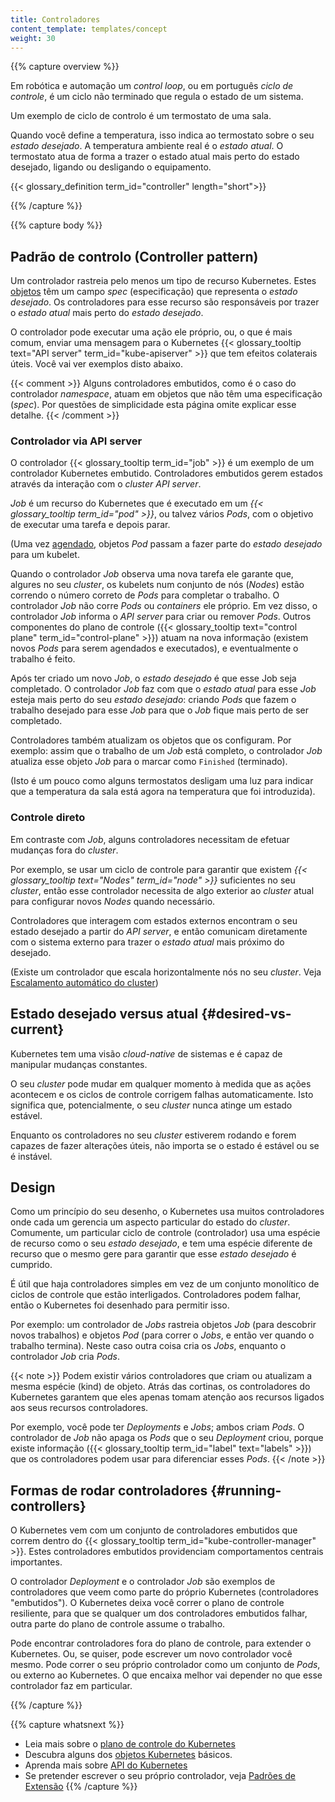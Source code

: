 ```yaml
---
title: Controladores
content_template: templates/concept
weight: 30
---
```


{{% capture overview %}}

Em robótica e automação um _control loop_, ou em português _ciclo de controle_, é
um ciclo não terminado que regula o estado de um sistema.

Um exemplo de ciclo de controlo é um termostato de uma sala.

Quando você define a temperatura, isso indica ao termostato
sobre o seu *estado desejado*. A temperatura ambiente real é o
*estado atual*. O termostato atua de forma a trazer o estado atual
mais perto do estado desejado, ligando ou desligando o equipamento.

{{< glossary_definition term_id="controller" length="short">}}

{{% /capture %}}


{{% capture body %}}

## Padrão de controlo (Controller pattern)

Um controlador rastreia pelo menos um tipo de recurso Kubernetes.
Estes [objetos](/docs/concepts/overview/working-with-objects/kubernetes-objects/#kubernetes-objects)
têm um campo *spec* (especificação) que representa o *estado desejado*.
Os controladores para esse recurso são responsáveis por trazer o *estado atual*
mais perto do *estado desejado*.

O controlador pode executar uma ação ele próprio, ou,
o que é mais comum, enviar uma mensagem para o Kubernetes
{{< glossary_tooltip text="API server" term_id="kube-apiserver" >}} que tem
efeitos colaterais úteis. Você vai ver exemplos disto abaixo.

{{< comment >}}
Alguns controladores embutidos, como é o caso do controlador *namespace*, atuam em objetos
que não têm uma especificação (*spec*). Por questões de simplicidade esta página omite explicar
esse detalhe.
{{< /comment >}}

### Controlador via API server

O controlador {{< glossary_tooltip term_id="job" >}} é um exemplo de um
controlador Kubernetes embutido. Controladores embutidos gerem estados através da
interação com o *cluster API server*.

*Job* é um recurso do Kubernetes que é executado em um
*{{< glossary_tooltip term_id="pod" >}}*, ou talvez vários *Pods*, com o objetivo de
executar uma tarefa e depois parar.

(Uma vez [agendado](/docs/concepts/scheduling/), objetos *Pod* passam a fazer parte
do *estado desejado* para um kubelet.

Quando o controlador *Job* observa uma nova tarefa ele garante que,
algures no seu *cluster*, os kubelets num conjunto de nós (*Nodes*) estão correndo o número
correto de *Pods* para completar o trabalho.
O controlador *Job* não corre *Pods* ou *containers* ele próprio.
Em vez disso, o controlador *Job* informa o *API server* para criar ou remover *Pods*.
Outros componentes do plano de controle
({{< glossary_tooltip text="control plane" term_id="control-plane" >}})
atuam na nova informação (existem novos *Pods* para serem agendados e executados),
e eventualmente o trabalho é feito.

Após ter criado um novo *Job*, o *estado desejado* é que esse Job seja completado.
O controlador *Job* faz com que o *estado atual* para esse *Job* esteja mais perto do seu
*estado desejado*: criando *Pods* que fazem o trabalho desejado para esse *Job* para que
o *Job* fique mais perto de ser completado.

Controladores também atualizam os objetos que os configuram.
Por exemplo: assim que o trabalho de um *Job* está completo,
o controlador *Job* atualiza esse objeto *Job* para o marcar como `Finished` (terminado).

(Isto é um pouco como alguns termostatos desligam uma luz para
indicar que a temperatura da sala está agora na temperatura que foi introduzida).

### Controle direto

Em contraste com *Job*, alguns controladores necessitam de efetuar
mudanças fora do *cluster*.

Por exemplo, se usar um ciclo de controle para garantir que existem
*{{< glossary_tooltip text="Nodes" term_id="node" >}}* suficientes
no seu *cluster*, então esse controlador necessita de algo exterior ao
*cluster* atual para configurar novos *Nodes* quando necessário.

Controladores que interagem com estados externos encontram o seu estado desejado
a partir do *API server*, e então comunicam diretamente com o sistema externo para
trazer o *estado atual* mais próximo do desejado.

(Existe um controlador que escala horizontalmente nós no seu *cluster*.
Veja [Escalamento automático do cluster](/docs/tasks/administer-cluster/cluster-management/#cluster-autoscaling))

## Estado desejado versus atual {#desired-vs-current}

Kubernetes tem uma visão *cloud-native* de sistemas e é capaz de manipular
mudanças constantes.

O seu *cluster* pode mudar em qualquer momento à medida que as ações acontecem e
os ciclos de controle corrigem falhas automaticamente. Isto significa que,
potencialmente, o seu *cluster* nunca atinge um estado estável.

Enquanto os controladores no seu *cluster* estiverem rodando e forem capazes de
fazer alterações úteis, não importa se o estado é estável ou se é instável.

## Design

Como um princípio do seu desenho, o Kubernetes usa muitos controladores onde cada
um gerencia um aspecto particular do estado do *cluster*. Comumente, um particular
ciclo de controle (controlador) usa uma espécie de recurso como o seu *estado desejado*,
e tem uma espécie diferente de recurso que o mesmo gere para garantir que esse *estado desejado*
é cumprido.

É útil que haja controladores simples em vez de um conjunto monolítico de ciclos de controle
que estão interligados. Controladores podem falhar, então o Kubernetes foi desenhado para
permitir isso.

Por exemplo: um controlador de *Jobs* rastreia objetos *Job* (para
descobrir novos trabalhos) e objetos *Pod* (para correr o *Jobs*, e então
ver quando o trabalho termina). Neste caso outra coisa cria os *Jobs*,
enquanto o controlador *Job* cria *Pods*.

{{< note >}}
Podem existir vários controladores que criam ou atualizam a mesma espécie (kind) de objeto.
Atrás das cortinas, os controladores do Kubernetes garantem que eles apenas tomam
atenção aos recursos ligados aos seus recursos controladores.

Por exemplo, você pode ter *Deployments* e *Jobs*; ambos criam *Pods*.
O controlador de *Job* não apaga os *Pods* que o seu *Deployment* criou,
porque existe informação ({{< glossary_tooltip term_id="label" text="labels" >}})
que os controladores podem usar para diferenciar esses *Pods*.
{{< /note >}}

## Formas de rodar controladores {#running-controllers}

O Kubernetes vem com um conjunto de controladores embutidos que correm
dentro do {{< glossary_tooltip term_id="kube-controller-manager" >}}.
Estes controladores embutidos providenciam comportamentos centrais importantes.

O controlador *Deployment* e o controlador *Job* são exemplos de controladores
que veem como parte do próprio Kubernetes (controladores "embutidos").
O Kubernetes deixa você correr o plano de controle resiliente, para que se qualquer
um dos controladores embutidos falhar, outra parte do plano de controle assume
o trabalho.

Pode encontrar controladores fora do plano de controle, para extender o Kubernetes.
Ou, se quiser, pode escrever um novo controlador você mesmo.
Pode correr o seu próprio controlador como um conjunto de *Pods*,
ou externo ao Kubernetes. O que encaixa melhor vai depender no que esse
controlador faz em particular.

{{% /capture %}}

{{% capture whatsnext %}}
* Leia mais sobre o [plano de controle do Kubernetes](/docs/concepts/#kubernetes-control-plane)
* Descubra alguns dos [objetos Kubernetes](/docs/concepts/#kubernetes-objects) básicos.
* Aprenda mais sobre [API do Kubernetes](/docs/concepts/overview/kubernetes-api/)
* Se pretender escrever o seu próprio controlador, veja [Padrões de Extensão](/docs/concepts/extend-kubernetes/extend-cluster/#extension-patterns)
{{% /capture %}}
